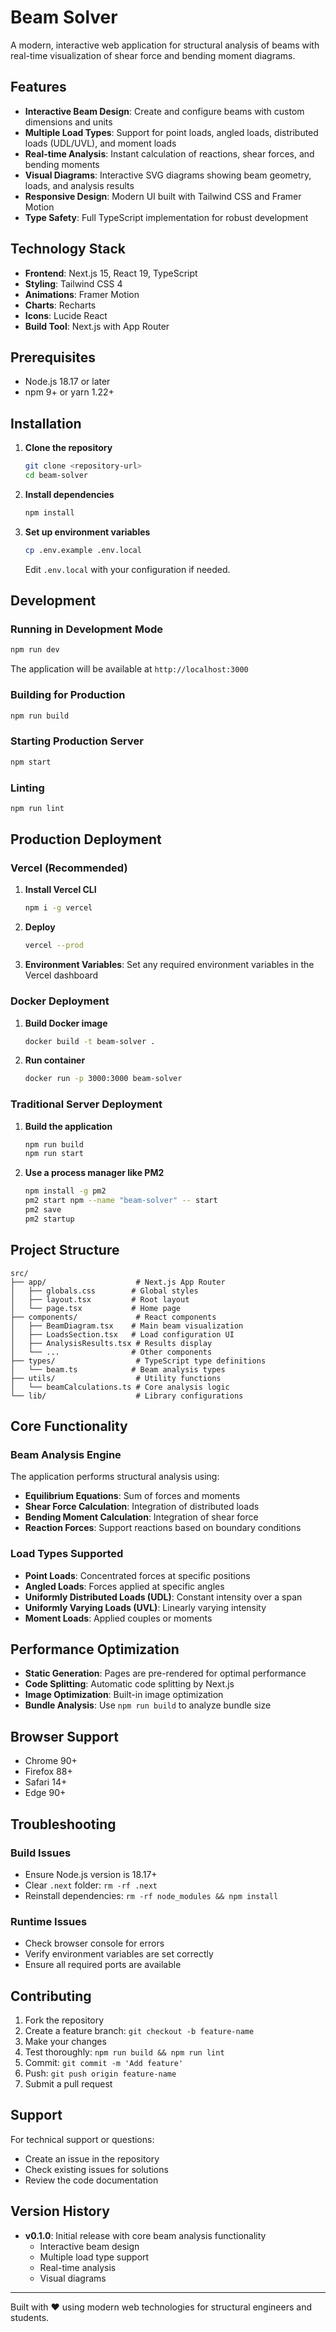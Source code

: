 # Beam Solver

A modern, interactive web application for structural analysis of beams with real-time visualization of shear force and bending moment diagrams.

## Features

- **Interactive Beam Design**: Create and configure beams with custom dimensions and units
- **Multiple Load Types**: Support for point loads, angled loads, distributed loads (UDL/UVL), and moment loads
- **Real-time Analysis**: Instant calculation of reactions, shear forces, and bending moments
- **Visual Diagrams**: Interactive SVG diagrams showing beam geometry, loads, and analysis results
- **Responsive Design**: Modern UI built with Tailwind CSS and Framer Motion
- **Type Safety**: Full TypeScript implementation for robust development


## Technology Stack

- **Frontend**: Next.js 15, React 19, TypeScript
- **Styling**: Tailwind CSS 4
- **Animations**: Framer Motion
- **Charts**: Recharts
- **Icons**: Lucide React
- **Build Tool**: Next.js with App Router

## Prerequisites

- Node.js 18.17 or later
- npm 9+ or yarn 1.22+

## Installation

1. **Clone the repository**
   ```bash
   git clone <repository-url>
   cd beam-solver
   ```

2. **Install dependencies**
   ```bash
   npm install
   ```

3. **Set up environment variables**
   ```bash
   cp .env.example .env.local
   ```
   Edit `.env.local` with your configuration if needed.

## Development

### Running in Development Mode
```bash
npm run dev
```
The application will be available at `http://localhost:3000`

### Building for Production
```bash
npm run build
```

### Starting Production Server
```bash
npm start
```

### Linting
```bash
npm run lint
```

## Production Deployment

### Vercel (Recommended)

1. **Install Vercel CLI**
   ```bash
   npm i -g vercel
   ```

2. **Deploy**
   ```bash
   vercel --prod
   ```

3. **Environment Variables**: Set any required environment variables in the Vercel dashboard

### Docker Deployment

1. **Build Docker image**
   ```bash
   docker build -t beam-solver .
   ```

2. **Run container**
   ```bash
   docker run -p 3000:3000 beam-solver
   ```

### Traditional Server Deployment

1. **Build the application**
   ```bash
   npm run build
   npm run start
   ```

2. **Use a process manager like PM2**
   ```bash
   npm install -g pm2
   pm2 start npm --name "beam-solver" -- start
   pm2 save
   pm2 startup
   ```

## Project Structure

```
src/
├── app/                    # Next.js App Router
│   ├── globals.css        # Global styles
│   ├── layout.tsx         # Root layout
│   └── page.tsx           # Home page
├── components/             # React components
│   ├── BeamDiagram.tsx    # Main beam visualization
│   ├── LoadsSection.tsx   # Load configuration UI
│   ├── AnalysisResults.tsx # Results display
│   └── ...                # Other components
├── types/                  # TypeScript type definitions
│   └── beam.ts            # Beam analysis types
├── utils/                  # Utility functions
│   └── beamCalculations.ts # Core analysis logic
└── lib/                    # Library configurations
```

## Core Functionality

### Beam Analysis Engine
The application performs structural analysis using:
- **Equilibrium Equations**: Sum of forces and moments
- **Shear Force Calculation**: Integration of distributed loads
- **Bending Moment Calculation**: Integration of shear force
- **Reaction Forces**: Support reactions based on boundary conditions

### Load Types Supported
- **Point Loads**: Concentrated forces at specific positions
- **Angled Loads**: Forces applied at specific angles
- **Uniformly Distributed Loads (UDL)**: Constant intensity over a span
- **Uniformly Varying Loads (UVL)**: Linearly varying intensity
- **Moment Loads**: Applied couples or moments

## Performance Optimization

- **Static Generation**: Pages are pre-rendered for optimal performance
- **Code Splitting**: Automatic code splitting by Next.js
- **Image Optimization**: Built-in image optimization
- **Bundle Analysis**: Use `npm run build` to analyze bundle size

## Browser Support

- Chrome 90+
- Firefox 88+
- Safari 14+
- Edge 90+

## Troubleshooting

### Build Issues
- Ensure Node.js version is 18.17+
- Clear `.next` folder: `rm -rf .next`
- Reinstall dependencies: `rm -rf node_modules && npm install`

### Runtime Issues
- Check browser console for errors
- Verify environment variables are set correctly
- Ensure all required ports are available

## Contributing

1. Fork the repository
2. Create a feature branch: `git checkout -b feature-name`
3. Make your changes
4. Test thoroughly: `npm run build && npm run lint`
5. Commit: `git commit -m 'Add feature'`
6. Push: `git push origin feature-name`
7. Submit a pull request

## Support

For technical support or questions:
- Create an issue in the repository
- Check existing issues for solutions
- Review the code documentation

## Version History

- **v0.1.0**: Initial release with core beam analysis functionality
  - Interactive beam design
  - Multiple load type support
  - Real-time analysis
  - Visual diagrams

---

Built with ❤️ using modern web technologies for structural engineers and students.
